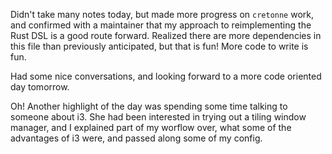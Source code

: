 Didn't take many notes today, but made more progress on `cretonne` work, and
confirmed with a maintainer that my approach to reimplementing the Rust DSL is
a good route forward. Realized there are more dependencies in this file than
previously anticipated, but that is fun! More code to write is fun.

Had some nice conversations, and looking forward to a more code oriented day
tomorrow.

Oh! Another highlight of the day was spending some time talking to someone
about i3. She had been interested in trying out a tiling window manager, and
I explained part of my worflow over, what some of the advantages of i3 were,
and passed along some of my config.

